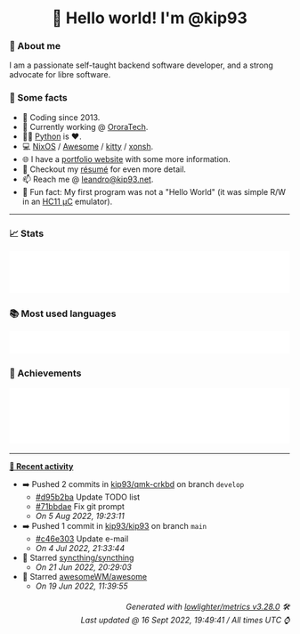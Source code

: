 <!-- README template, populated using this action:
     https://github.com/kip93/kip93/blob/main/.github/workflows/readme.yml. -->

<h1 align="center">👋 Hello world! I'm @kip93</h1> <!-- LOGIN => username -->

### 👤 About me

I am a passionate self-taught backend software developer, and a strong advocate for libre software.


### 💬 Some facts

* 📅 Coding since 2013.
* 💼 Currently working @ [OroraTech](https://ororatech.com/).
* 👨‍💻 [Python](https://github.com/search?q=user%3Akip93&l=python) is ❤️. <!-- LOGIN => username -->
* 💻 [NixOS](https://github.com/NixOS/) /
     [Awesome](https://github.com/awesomeWM/) /
     [kitty](https://github.com/kovidgoyal/kitty/) /
     [xonsh](https://github.com/xonsh/).
* 🌐 I have a [portfolio website](https://kip93.net/) with some more information.
* 📝 Checkout my [résumé](https://kip93.net/resume/) for even more detail.
* 📫 Reach me @ [leandro@kip93.net](mailto:leandro@kip93.net).
* 🎲 Fun fact: My first program was not a "Hello World" (it was simple R/W in an [HC11 µC](https://en.wikipedia.org/wiki/68HC11) emulator).


-----------------------------------------------------------------------------------------------------------------------


### 📈 Stats

![](./stats.svg)


### 📚 Most used languages <!-- by percentage, in decreasing order -->

![](./languages.svg)


### 🏅 Achievements

![](./achievements.svg)


-----------------------------------------------------------------------------------------------------------------------


**[📰 Recent activity](https://github.com/kip93)**
* ➡️ Pushed 2 commits in [kip93/qmk-crkbd](https://github.com/kip93/qmk-crkbd) on branch `develop`
  * [#d95b2ba](https://github.com/kip93/qmk-crkbd/commit/d95b2ba) Update TODO list
  * [#71bbdae](https://github.com/kip93/qmk-crkbd/commit/71bbdae) Fix git prompt
  * *On 5 Aug 2022, 19:23:11*
* ➡️ Pushed 1 commit in [kip93/kip93](https://github.com/kip93/kip93) on branch `main`
  * [#c46e303](https://github.com/kip93/kip93/commit/c46e303) Update e-mail
  * *On 4 Jul 2022, 21:33:44*
* 🌟 Starred [syncthing/syncthing](https://github.com/syncthing/syncthing)
  * *On 21 Jun 2022, 20:29:03*
* 🌟 Starred [awesomeWM/awesome](https://github.com/awesomeWM/awesome)
  * *On 19 Jun 2022, 11:39:55*
 <!-- Last activity -->


<h6 align="right"><em>
    Generated with <a href="https://github.com/lowlighter/metrics/tree/latest/">lowlighter/metrics v3.28.0</a> 🛠️<br> <!-- VERSION => MAJOR.minor.patch -->
    Last updated @ 16 Sept 2022, 19:49:41 / All times UTC ⌚ <!-- meta.generated => DD/MM/YYYY, hh:mm -->
</em></h6>
